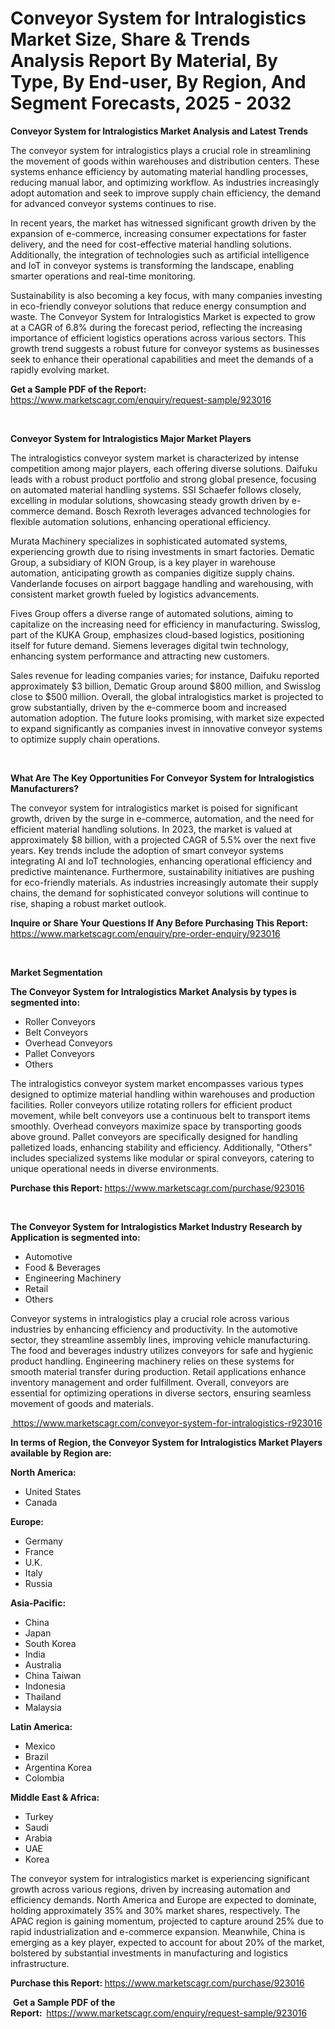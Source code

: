 <p><h1>Conveyor System for Intralogistics Market Size, Share & Trends Analysis Report By Material, By Type, By End-user, By Region, And Segment Forecasts, 2025 - 2032</h1></p><p><strong>Conveyor System for Intralogistics Market Analysis and Latest Trends</strong></p>
<p><p>The conveyor system for intralogistics plays a crucial role in streamlining the movement of goods within warehouses and distribution centers. These systems enhance efficiency by automating material handling processes, reducing manual labor, and optimizing workflow. As industries increasingly adopt automation and seek to improve supply chain efficiency, the demand for advanced conveyor systems continues to rise.</p><p>In recent years, the market has witnessed significant growth driven by the expansion of e-commerce, increasing consumer expectations for faster delivery, and the need for cost-effective material handling solutions. Additionally, the integration of technologies such as artificial intelligence and IoT in conveyor systems is transforming the landscape, enabling smarter operations and real-time monitoring.</p><p>Sustainability is also becoming a key focus, with many companies investing in eco-friendly conveyor solutions that reduce energy consumption and waste. The Conveyor System for Intralogistics Market is expected to grow at a CAGR of 6.8% during the forecast period, reflecting the increasing importance of efficient logistics operations across various sectors. This growth trend suggests a robust future for conveyor systems as businesses seek to enhance their operational capabilities and meet the demands of a rapidly evolving market.</p></p>
<p><strong>Get a Sample PDF of the Report:&nbsp;</strong> <a href="https://www.marketscagr.com/enquiry/request-sample/923016?utm_campaign=3520&utm_medium=2&utm_source=Github&utm_content=ia&utm_term=18042025&utm_id=conveyor-system-for-intralogistics">https://www.marketscagr.com/enquiry/request-sample/923016</a></p>
<p>&nbsp;</p>
<p><strong>Conveyor System for Intralogistics Major Market Players</strong></p>
<p><p>The intralogistics conveyor system market is characterized by intense competition among major players, each offering diverse solutions. Daifuku leads with a robust product portfolio and strong global presence, focusing on automated material handling systems. SSI Schaefer follows closely, excelling in modular solutions, showcasing steady growth driven by e-commerce demand. Bosch Rexroth leverages advanced technologies for flexible automation solutions, enhancing operational efficiency.</p><p>Murata Machinery specializes in sophisticated automated systems, experiencing growth due to rising investments in smart factories. Dematic Group, a subsidiary of KION Group, is a key player in warehouse automation, anticipating growth as companies digitize supply chains. Vanderlande focuses on airport baggage handling and warehousing, with consistent market growth fueled by logistics advancements.</p><p>Fives Group offers a diverse range of automated solutions, aiming to capitalize on the increasing need for efficiency in manufacturing. Swisslog, part of the KUKA Group, emphasizes cloud-based logistics, positioning itself for future demand. Siemens leverages digital twin technology, enhancing system performance and attracting new customers. </p><p>Sales revenue for leading companies varies; for instance, Daifuku reported approximately $3 billion, Dematic Group around $800 million, and Swisslog close to $500 million. Overall, the global intralogistics market is projected to grow substantially, driven by the e-commerce boom and increased automation adoption. The future looks promising, with market size expected to expand significantly as companies invest in innovative conveyor systems to optimize supply chain operations.</p></p>
<p>&nbsp;</p>
<p><strong>What Are The Key Opportunities For Conveyor System for Intralogistics Manufacturers?</strong></p>
<p><p>The conveyor system for intralogistics market is poised for significant growth, driven by the surge in e-commerce, automation, and the need for efficient material handling solutions. In 2023, the market is valued at approximately $8 billion, with a projected CAGR of 5.5% over the next five years. Key trends include the adoption of smart conveyor systems integrating AI and IoT technologies, enhancing operational efficiency and predictive maintenance. Furthermore, sustainability initiatives are pushing for eco-friendly materials. As industries increasingly automate their supply chains, the demand for sophisticated conveyor solutions will continue to rise, shaping a robust market outlook.</p></p>
<p><strong>Inquire or Share Your Questions If Any Before Purchasing This Report:</strong> <a href="https://www.marketscagr.com/enquiry/pre-order-enquiry/923016?utm_campaign=3520&utm_medium=2&utm_source=Github&utm_content=ia&utm_term=18042025&utm_id=conveyor-system-for-intralogistics">https://www.marketscagr.com/enquiry/pre-order-enquiry/923016</a></p>
<p>&nbsp;</p>
<p><strong>Market Segmentation</strong></p>
<p><strong>The Conveyor System for Intralogistics Market Analysis by types is segmented into:</strong></p>
<p><ul><li>Roller Conveyors</li><li>Belt Conveyors</li><li>Overhead Conveyors</li><li>Pallet Conveyors</li><li>Others</li></ul></p>
<p><p>The intralogistics conveyor system market encompasses various types designed to optimize material handling within warehouses and production facilities. Roller conveyors utilize rotating rollers for efficient product movement, while belt conveyors use a continuous belt to transport items smoothly. Overhead conveyors maximize space by transporting goods above ground. Pallet conveyors are specifically designed for handling palletized loads, enhancing stability and efficiency. Additionally, "Others" includes specialized systems like modular or spiral conveyors, catering to unique operational needs in diverse environments.</p></p>
<p><strong>Purchase this Report:&nbsp;</strong><a href="https://www.marketscagr.com/purchase/923016?utm_campaign=3520&utm_medium=2&utm_source=Github&utm_content=ia&utm_term=18042025&utm_id=conveyor-system-for-intralogistics">https://www.marketscagr.com/purchase/923016</a></p>
<p>&nbsp;</p>
<p><strong>The Conveyor System for Intralogistics Market Industry Research by Application is segmented into:</strong></p>
<p><ul><li>Automotive</li><li>Food & Beverages</li><li>Engineering Machinery</li><li>Retail</li><li>Others</li></ul></p>
<p><p>Conveyor systems in intralogistics play a crucial role across various industries by enhancing efficiency and productivity. In the automotive sector, they streamline assembly lines, improving vehicle manufacturing. The food and beverages industry utilizes conveyors for safe and hygienic product handling. Engineering machinery relies on these systems for smooth material transfer during production. Retail applications enhance inventory management and order fulfillment. Overall, conveyors are essential for optimizing operations in diverse sectors, ensuring seamless movement of goods and materials.</p></p>
<p><a href="https://www.marketscagr.com/conveyor-system-for-intralogistics-r923016?utm_campaign=3520&utm_medium=2&utm_source=Github&utm_content=ia&utm_term=18042025&utm_id=conveyor-system-for-intralogistics">&nbsp;https://www.marketscagr.com/conveyor-system-for-intralogistics-r923016</a></p>
<p><strong>In terms of Region, the Conveyor System for Intralogistics Market Players available by Region are:</strong></p>
<p>
    <p> <strong> North America: </strong>
        <ul>
            <li>United States</li>
            <li>Canada</li>
        </ul>
        </p> 
    <p> <strong> Europe: </strong>
        <ul>
            <li>Germany</li>
            <li>France</li>
            <li>U.K.</li>
            <li>Italy</li>
            <li>Russia</li>
        </ul>
        </p> 
    <p> <strong> Asia-Pacific: </strong>
        <ul>
            <li>China</li>
            <li>Japan</li>
            <li>South Korea</li>
            <li>India</li>
            <li>Australia</li>
            <li>China Taiwan</li>
            <li>Indonesia</li>
            <li>Thailand</li>
            <li>Malaysia</li>
        </ul>
        </p> 
    <p> <strong> Latin America: </strong>
        <ul>
            <li>Mexico</li>
            <li>Brazil</li>
            <li>Argentina Korea</li>
            <li>Colombia</li>
        </ul>
        </p> 
    <p> <strong> Middle East & Africa: </strong>
        <ul>
            <li>Turkey</li>
            <li>Saudi</li>
            <li>Arabia</li>
            <li>UAE</li>
            <li>Korea</li>
        </ul>
    </p>
    </p>
<p><p>The conveyor system for intralogistics market is experiencing significant growth across various regions, driven by increasing automation and efficiency demands. North America and Europe are expected to dominate, holding approximately 35% and 30% market shares, respectively. The APAC region is gaining momentum, projected to capture around 25% due to rapid industrialization and e-commerce expansion. Meanwhile, China is emerging as a key player, expected to account for about 20% of the market, bolstered by substantial investments in manufacturing and logistics infrastructure.</p></p>
<p><strong>Purchase this Report: </strong><a href="https://www.marketscagr.com/purchase/923016?utm_campaign=3520&utm_medium=2&utm_source=Github&utm_content=ia&utm_term=18042025&utm_id=conveyor-system-for-intralogistics">https://www.marketscagr.com/purchase/923016</a></p>
<p>&nbsp;<strong>Get a Sample PDF of the Report:&nbsp;&nbsp;</strong><a href="https://www.marketscagr.com/enquiry/request-sample/923016?utm_campaign=3520&utm_medium=2&utm_source=Github&utm_content=ia&utm_term=18042025&utm_id=conveyor-system-for-intralogistics">https://www.marketscagr.com/enquiry/request-sample/923016</a></p>
<p><strong></strong></p>
<p><p></p><p></p><p></p></p>